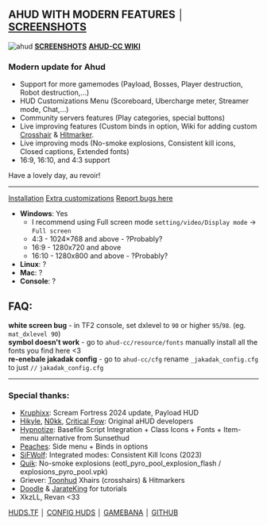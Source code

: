 ## AHUD WITH MODERN FEATURES │ [SCREENSHOTS](https://imgur.com/gallery/ahud-cc-9npCWPa)
![ahud](https://i.imgur.com/9sxJ95b.png)
**[SCREENSHOTS](https://imgur.com/gallery/ahud-cc-9npCWPa)**
**[AHUD-CC WIKI](https://github.com/jakadak/ahud-cc/wiki)**

### Modern update for Ahud
- Support for more gamemodes (Payload, Bosses, Player destruction, Robot destruction,...)
- HUD Customizations Menu (Scoreboard, Ubercharge meter, Streamer mode, Chat,...)
- Community servers features (Play categories, special buttons)
- Live improving features (Custom binds in option, Wiki for adding custom [Crosshair](https://github.com/jakadak/ahud-cc/wiki/Crosshair) & [Hitmarker](https://github.com/jakadak/ahud-cc/wiki/Hitmarker).
- Live improving mods (No-smoke explosions, Consistent kill icons, Closed captions, Extended fonts)
- 16:9, 16:10, and 4:3 support

Have a lovely day, au revoir!

***

[Installation](https://github.com/jakadak/ahud-cc/wiki/Installation)
[Extra customizations](https://github.com/jakadak/ahud-cc/wiki/Customization)
[Report bugs here](https://github.com/jakadak/ahud-cc/issues/new/choose)
* **Windows**: Yes
  * I recommend using Full screen mode `setting/video/Display mode` -> `Full screen`
  * 4:3 - 1024×768 and above - ?Probably?
  * 16:9 - 1280x720 and above
  * 16:10 -  1280x800 and above - ?Probably?
* **Linux**: ?
* **Mac**: ?
* **Console**: ?

## FAQ: 
**white screen bug** - in TF2 console, set dxlevel to `90` or higher `95`/`98`. (eg. `mat_dxlevel 90`)  
**symbol doesn't work** - go to `ahud-cc/resource/fonts` manually install all the fonts you find here <3  
**re-enebale jakadak config** - go to `ahud-cc/cfg` rename  `_jakadak_config.cfg` to just `//` `jakadak_config.cfg`  

***

### Special thanks:
- [Kruphixx](https://github.com/Kruphixx): Scream Fortress 2024 update, Payload HUD
- [Hikyle](https://github.com/Hikyle), [N0kk](https://github.com/N0kk), [Critical Fow](https://github.com/CriticalFlaw): Original aHUD developers
- [Hypnotize](https://github.com/Hypnootize): Basefile Script Integration + Class Icons + Fonts + Item-menu alternative from Sunsethud
- [Peaches](https://github.com/PapaPeach): Side menu + Binds in options
- [SiFWolf](https://gamebanana.com/members/1417462): Integrated modes: Consistent Kill Icons (2023)
- [Quik](https://www.teamfortress.tv/user/Quik): No-smoke explosions (eotl_pyro_pool_explosion_flash / explosions_pyro_pool.vpk)
- Griever: [Toonhud](https://steamcommunity.com/id/griiver/) Xhairs (crosshairs) & Hitmarkers
- [Doodle](https://doodlesstuff.com/?p=tf2hud) & [JarateKing](https://github.com/JarateKing) for tutorials
- XkzLL, Revan <33

[HUDS.TF](https://tf2huds.dev/hud/ahud-cc)   │   [CONFIG HUDS](https://comfig.app/huds/page/ahud-cc/)   │   [GAMEBANA](https://gamebanana.com/mods/530465)   │   [GITHUB](https://github.com/jakadak/ahud-cc)
